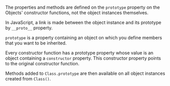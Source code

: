 The properties and methods are defined on the `prototype` property on the Objects' constructor functions, not the object instances themselves.

In JavaScript, a link is made between the object instance and its prototype by `__proto__` property.

`prototype` is a property containing an object on which you define members that you want to be inherited.

Every constructor function has a prototype property whose value is an object containing a `constructor` property. This constructor property points to the original constructor function.

Methods added to `Class.prototype` are then available on all object instances created from `Class()`.
